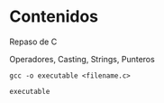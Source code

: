 # Contenidos 
Repaso de C

Operadores, Casting, Strings, Punteros

```
gcc -o executable <filename.c>
```
```
executable
```
